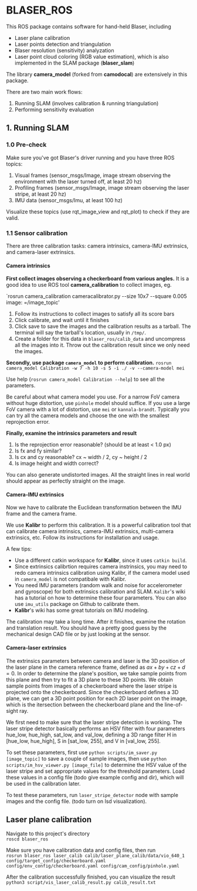 # BLASER_ROS

This ROS package contains software for hand-held Blaser, including

* Laser plane calibration
* Laser points detection and triangulation
* Blaser resolution (sensitivity) analyzation
* Laser point cloud coloring (RGB value estimation), which is also implemented
  in the SLAM package (**blaser_slam**)

The library **camera_model** (forked from **camodocal**) are extensively in this
package.

There are two main work flows:

1. Running SLAM (involves calibration & running triangulation)
2. Performing sensitivity evaluation

## 1. Running SLAM

### 1.0 Pre-check

Make sure you've got Blaser's driver running and you have three ROS topics:

1. Visual frames (sensor_msgs/Image, image stream observing the environment with
   the laser turned off, at least 20 hz)
2. Profiling frames (sensor_msgs/Image, image stream observing the laser stripe,
   at least 20 hz)
3. IMU data (sensor_msgs/Imu, at least 100 hz)

Visualize these topics (use rqt_image_view and rqt_plot) to check if they are
valid.

### 1.1 Sensor calibration

There are three calibration tasks: camera intrinsics, camera-IMU extrinsics, and
camera-laser extrinsics.

#### Camera intrinsics

**First collect images observing a checkerboard from various angles.**
It is a good idea to use ROS tool **camera_calibration** to collect images, eg.

`rosrun camera_calibration cameracalibrator.py --size 10x7 --square 0.005 image:
=/image_topic'

1. Follow its instructions to collect images to satisfy all its score bars
2. Click calibrate, and wait until it finishes
3. Click save to save the images and the calibration results as a tarball. The
   terminal will say the tarball's location, usually in `/tmp/`.
4. Create a folder for this data in `blaser_ros/calib_data` and uncompress all
   the images into it. Throw out the calibration result since we only need the
   images.

**Secondly, use package `camera_model` to perform calibration.**
`rosrun camera_model Calibration -w 7 -h 10 -s 5 -i ./ -v --camera-model mei`

Use help (`rosrun camera_model Calibration --help`) to see all the parameters.

Be careful about what camera model you use. For a narrow FoV camera without huge
distortion, use `pinhole` model should suffice. If you use a large FoV camera
with a lot of distortion, use `mei` or `kannala-brandt`. Typically you can try
all the camera models and choose the one with the smallest reprojection error.

**Finally, examine the intrinsics parameters and result**

1. Is the reprojection error reasonable? (should be at least < 1.0 px)
2. Is fx and fy similar?
3. Is cx and cy reasonable? cx ~ width / 2, cy ~ height / 2
4. Is image height and width correct?

You can also generate undistorted images. All the straight lines in real world
should appear as perfectly straight on the image.

#### Camera-IMU extrinsics

Now we have to calibrate the Euclidean transformation between the IMU frame and
the camera frame.

We use **Kalibr** to perform this calibration. It is a powerful calibration tool
that can calibrate camera intrinsics, camera-IMU extrinsics, multi-camera
extrinsics, etc. Follow its instructions for installation and usage.

A few tips:

* Use a different catkin workspace for **Kalibr**, since it uses `catkin build`.
* Since extrinsics calibrtion requires camera instrinsics, you may need to redo
  camera intrinsics calibration using Kalibr, if the camera model used in
  `camera_model` is not compatibale with Kalibr.
* You need IMU parameters (random walk and noise for accelerometer and
  gyroscope)
  for both extrinsics calibration and SLAM. `Kalibr`'s wiki has a tutorial on
  how to determine these four parameters. You can also use `imu_utils` package
  on Github to calibrate them.
* **Kalibr**'s wiki has some great tutorials on IMU modeling.

The calibration may take a long time. After it finishes, examine the rotation
and translation result. You should have a pretty good guess by the mechanical
design CAD file or by just looking at the sensor.

#### Camera-laser extrinsics

The extrinsics parameters between camera and laser is the 3D position of the
laser plane in the camera reference frame, defined as $ax + by + cz + d = 0$. In
order to determine the plane's position, we take sample points from this plane
and then try to fit a 3D plane to these 3D points. We obtain sample points from
images of a checkerboard where the laser stripe is projected onto the
checkerboard. Since the checkerboard defines a 3D plane, we can get a 3D point
position for each 2D laser point on the image, which is the itersection between
the checkerboard plane and the line-of-sight ray.

We first need to make sure that the laser stripe detection is working. The laser
stripe detector basically performs an HSV filter with four parameters hue_low,
hue_high, sat_low, and val_low, defining a 3D range filter H in \[hue_low,
hue_high\], S in \[sat_low, 255\], and V in \[val_low, 255\].

To set these parameters, first use `python scripts/im_saver.py [image_topic]` to
save a couple of sample images, then use `python scripts/im_hsv_viewer.py
[image_file]` to determine the HSV value of the laser stripe and set appropriate
values for the threshold parameters. Load these values in a config file (todo
give example config and dir), which will be used in the calibration later.

To test these parameters, run `laser_stripe_detector` node with sample images
and the config file. (todo turn on lsd visualization).

## Laser plane calibration

Navigate to this project's directory  
`roscd blaser_ros`

Make sure you have calibration data and config files, then run  
`rosrun blaser_ros laser_calib calib/laser_plane_calib/data/vio_640_1 config/target_config/checkerboard.yaml config/env_config/checkerboard.yaml config/cam_config/pinhole.yaml`

After the calibration successfully finished, you can visualize the result  
`python3 script/vis_laser_calib_result.py calib_result.txt`
